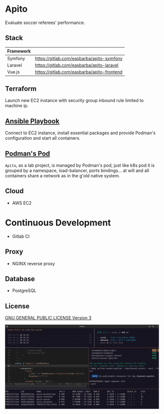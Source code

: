 # Apito

Evaluate soccer referees' performance.

## Stack

| Framework |                                            |
| --------- | ------------------------------------------ |
| Symfony   | https://gitlab.com/easbarba/apito-symfony  |
| Laravel   | https://gitlab.com/easbarba/apito-laravel  |
| Vue.js    | https://gitlab.com/easbarba/apito-frontend |

## Terraform

Launch new EC2 instance with security group inbound rule limited to machine ip.

## [Ansible Playbook](ansible)

Connect to EC2 instance, install essential packages and provide Podman's configuration and start all containers.

## [Podman's Pod](https://developers.redhat.com/blog/2019/01/15/podman-managing-containers-pods)

`Apito`, as a lab project, is managed by Podman's pod, just like k8s pod it is grouped by a namespace, load-balancer, ports bindings... at will and all containers share a network as in the g'old native system.

## Cloud

- AWS EC2

# Continuous Development

- Gitlab CI

## Proxy

- NGINX reverse proxy

## Database

- PostgreSQL

## License

[GNU GENERAL PUBLIC LICENSE Version 3](https://www.gnu.org/licenses/gpl-3.0.en.html)

![podman pod](podman_pod.png)
